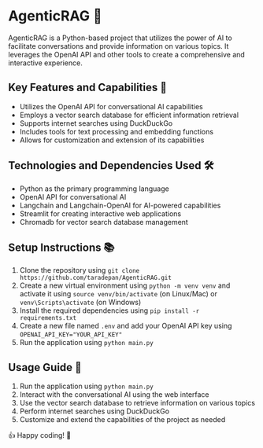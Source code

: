 # AgenticRAG 🤖
AgenticRAG is a Python-based project that utilizes the power of AI to facilitate conversations and provide information on various topics. It leverages the OpenAI API and other tools to create a comprehensive and interactive experience.

## Key Features and Capabilities 🚀
* Utilizes the OpenAI API for conversational AI capabilities
* Employs a vector search database for efficient information retrieval
* Supports internet searches using DuckDuckGo
* Includes tools for text processing and embedding functions
* Allows for customization and extension of its capabilities

## Technologies and Dependencies Used 🛠️
* Python as the primary programming language
* OpenAI API for conversational AI
* Langchain and Langchain-OpenAI for AI-powered capabilities
* Streamlit for creating interactive web applications
* Chromadb for vector search database management

## Setup Instructions 📚
1. Clone the repository using `git clone https://github.com/taradepan/AgenticRAG.git`
2. Create a new virtual environment using `python -m venv venv` and activate it using `source venv/bin/activate` (on Linux/Mac) or `venv\Scripts\activate` (on Windows)
3. Install the required dependencies using `pip install -r requirements.txt`
4. Create a new file named `.env` and add your OpenAI API key using `OPENAI_API_KEY="YOUR_API_KEY"`
5. Run the application using `python main.py`

## Usage Guide 📖
1. Run the application using `python main.py`
2. Interact with the conversational AI using the web interface
3. Use the vector search database to retrieve information on various topics
4. Perform internet searches using DuckDuckGo
5. Customize and extend the capabilities of the project as needed

👍 Happy coding! 🤖

